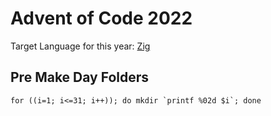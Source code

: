 # Advent of Code 2022

Target Language for this year: [Zig](https://ziglang.org/learn/getting-started/)

## Pre Make Day Folders

```shell
for ((i=1; i<=31; i++)); do mkdir `printf %02d $i`; done
```
